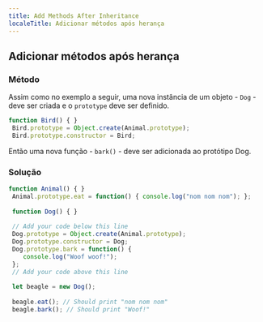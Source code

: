 ```yaml
---
title: Add Methods After Inheritance
localeTitle: Adicionar métodos após herança
---
```

## Adicionar métodos após herança

### Método

Assim como no exemplo a seguir, uma nova instância de um objeto - `Dog` - deve ser criada e o `prototype` deve ser definido.

```javascript
function Bird() { } 
 Bird.prototype = Object.create(Animal.prototype); 
 Bird.prototype.constructor = Bird; 
```

Então uma nova função - `bark()` - deve ser adicionada ao protótipo Dog.

### Solução

```javascript
function Animal() { } 
 Animal.prototype.eat = function() { console.log("nom nom nom"); }; 
 
 function Dog() { } 
 
 // Add your code below this line 
 Dog.prototype = Object.create(Animal.prototype); 
 Dog.prototype.constructor = Dog; 
 Dog.prototype.bark = function() { 
    console.log("Woof woof!"); 
 }; 
 // Add your code above this line 
 
 let beagle = new Dog(); 
 
 beagle.eat(); // Should print "nom nom nom" 
 beagle.bark(); // Should print "Woof!" 

```